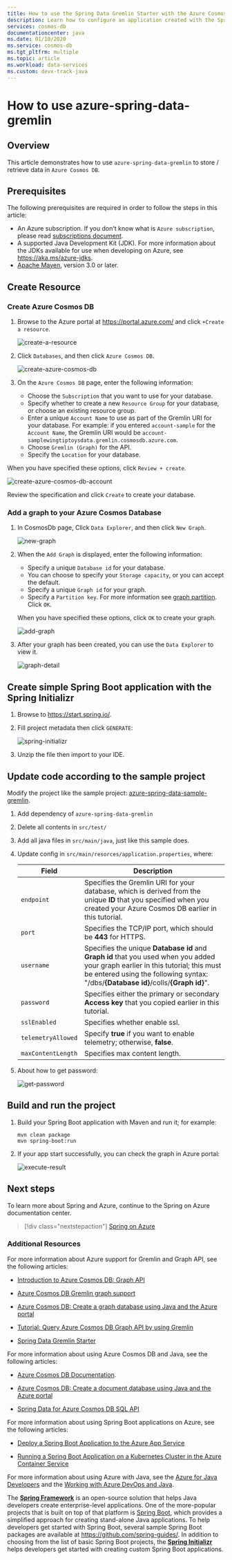 ```yaml
---
title: How to use the Spring Data Gremlin Starter with the Azure Cosmos DB SQL API
description: Learn how to configure an application created with the Spring Boot Initializer with the Azure Cosmos DB SQL API.
services: cosmos-db
documentationcenter: java
ms.date: 01/10/2020
ms.service: cosmos-db
ms.tgt_pltfrm: multiple
ms.topic: article
ms.workload: data-services
ms.custom: devx-track-java
---
```


# How to use azure-spring-data-gremlin

## Overview

This article demonstrates how to use `azure-spring-data-gremlin` to store / retrieve data in `Azure Cosmos DB`.


## Prerequisites

The following prerequisites are required in order to follow the steps in this article:

* An Azure subscription. If you don't know what is `Azure subscription`, please read [subscriptions document].
* A supported Java Development Kit (JDK). For more information about the JDKs available for use when developing on Azure, see <https://aka.ms/azure-jdks>.
* [Apache Maven](http://maven.apache.org/), version 3.0 or later.


## Create Resource

### Create Azure Cosmos DB

1. Browse to the Azure portal at <https://portal.azure.com/> and click `+Create a resource`.

   ![create-a-resource][create-a-resource-01]

1. Click `Databases`, and then click `Azure Cosmos DB`.

   ![create-azure-cosmos-db][create-a-resource-02]

1. On the `Azure Cosmos DB` page, enter the following information:

   * Choose the `Subscription` that you want to use for your database.
   * Specify whether to create a new `Resource Group` for your database, or choose an existing resource group.
   * Enter a unique `Account Name` to use as part of the Gremlin URI for your database. For example: if you entered `account-sample` for the `Account Name`, the Gremlin URI would be `account-samplewingtiptoysdata.gremlin.cosmosdb.azure.com`.
   * Choose `Gremlin (Graph)` for the API.
   * Specify the `Location` for your database.
   
When you have specified these options, click `Review + create`.

   ![create-azure-cosmos-db-account][create-a-resource-03]

Review the specification and click `Create` to create your database.

### Add a graph to your Azure Cosmos Database

1. In CosmosDb page, Click `Data Explorer`, and then click `New Graph`.

   ![new-graph][create-a-graph-01]

1. When the `Add Graph` is displayed, enter the following information:

   * Specify a unique `Database id` for your database.
   * You can choose to specify your `Storage capacity`, or you can accept the default.
   * Specify a unique `Graph id` for your graph.
   * Specify a `Partition key`. For more information see [graph partition].
Click `OK`.
   
   When you have specified these options, click `OK` to create your graph.

   ![add-graph][create-a-graph-02]

1. After your graph has been created, you can use the `Data Explorer` to view it.

   ![graph-detail][create-a-graph-03]
   
   

## Create simple Spring Boot application with the Spring Initializr

1. Browse to <https://start.spring.io/>.

1. Fill project metadata then click `GENERATE`:

   ![spring-initializr][spring-initializr-01]

1. Unzip the file then import to your IDE.


## Update code according to the sample project

Modify the project like the sample project: [azure-spring-data-sample-gremlin].

1. Add dependency of `azure-spring-data-gremlin`

1. Delete all contents in `src/test/`

1. Add all java files in `src/main/java`, just like this sample does.

1. Update config in `src/main/resorces/application.properties`, where:

   | Field              | Description                                                                                                                                                                                                             |
   |--------------------|-------------------------------------------------------------------------------------------------------------------------------------------------------------------------------------------------------------------------|
   | `endpoint`         | Specifies the Gremlin URI for your database, which is derived from the unique **ID** that you specified when you created your Azure Cosmos DB earlier in this tutorial.                                                 |
   | `port`             | Specifies the TCP/IP port, which should be **443** for HTTPS.                                                                                                                                                           |
   | `username`         | Specifies the unique **Database id** and **Graph id** that you used when you added your graph earlier in this tutorial; this must be entered using the following syntax: "/dbs/**{Database id}**/colls/**{Graph id}**". |
   | `password`         | Specifies either the primary or secondary **Access key** that you copied earlier in this tutorial.                                                                                                                      |
   | `sslEnabled`       | Specifies whether enable ssl.                                                                                                                                                                                           |
   | `telemetryAllowed` | Specify **true** if you want to enable telemetry; otherwise, **false**.
   | `maxContentLength` | Specifies max content length.                                                                                                                                                                                           |

1. About how to get password:

   ![get-password][get-password-01]

## Build and run the project

1. Build your Spring Boot application with Maven and run it; for example:

   ```shell
   mvn clean package
   mvn spring-boot:run
   ```

1. If your app start successfully, you can check the graph in Azure portal:

   ![execute-result][execute-result-01]


## Next steps

To learn more about Spring and Azure, continue to the Spring on Azure documentation center.

> [!div class="nextstepaction"]
> [Spring on Azure](/azure/developer/java/spring-framework)

### Additional Resources

For more information about Azure support for Gremlin and Graph API, see the following articles:

* [Introduction to Azure Cosmos DB: Graph API](/azure/cosmos-db/graph-introduction)

* [Azure Cosmos DB Gremlin graph support](/azure/cosmos-db/gremlin-support)

* [Azure Cosmos DB: Create a graph database using Java and the Azure portal](/azure/cosmos-db/create-graph-java)

* [Tutorial: Query Azure Cosmos DB Graph API by using Gremlin](/azure/cosmos-db/tutorial-query-graph)

* [Spring Data Gremlin Starter]

For more information about using Azure Cosmos DB and Java, see the following articles:

* [Azure Cosmos DB Documentation].

* [Azure Cosmos DB: Create a document database using Java and the Azure portal][Build a SQL API app with Java]

* [Spring Data for Azure Cosmos DB SQL API]

For more information about using Spring Boot applications on Azure, see the following articles:

* [Deploy a Spring Boot Application to the Azure App Service](deploy-spring-boot-java-app-from-container-registry-using-maven-plugin.md)

* [Running a Spring Boot Application on a Kubernetes Cluster in the Azure Container Service](deploy-spring-boot-java-app-on-kubernetes.md)

For more information about using Azure with Java, see the [Azure for Java Developers] and the [Working with Azure DevOps and Java].

The **[Spring Framework]** is an open-source solution that helps Java developers create enterprise-level applications. One of the more-popular projects that is built on top of that platform is [Spring Boot], which provides a simplified approach for creating stand-alone Java applications. To help developers get started with Spring Boot, several sample Spring Boot packages are available at <https://github.com/spring-guides/>. In addition to choosing from the list of basic Spring Boot projects, the **[Spring Initializr]** helps developers get started with creating custom Spring Boot applications.

<!-- URL List -->

[Azure Cosmos DB Documentation]: /azure/cosmos-db/
[Azure for Java Developers]: /azure/developer/java/
[Build a SQL API app with Java]: /azure/cosmos-db/create-sql-api-java 
[Spring Data for Azure Cosmos DB SQL API]: https://azure.microsoft.com/blog/spring-data-azure-cosmos-db-nosql-data-access-on-azure/
[Spring Data Gremlin Starter]: https://github.com/Microsoft/spring-data-gremlin
[free Azure account]: https://azure.microsoft.com/pricing/free-trial/
[Working with Azure DevOps and Java]: /azure/devops/
[MSDN subscriber benefits]: https://azure.microsoft.com/pricing/member-offers/msdn-benefits-details/
[Spring Boot]: http://projects.spring.io/spring-boot/
[Spring Initializr]: https://start.spring.io/
[Spring Framework]: https://spring.io/
[subscriptions document]: https://docs.microsoft.com/office365/enterprise/subscriptions-licenses-accounts-and-tenants-for-microsoft-cloud-offerings
[graph partition]: https://docs.microsoft.com/azure/cosmos-db/graph-partitioning
[azure-spring-data-sample-gremlin]: https://github.com/Azure/azure-sdk-for-java/tree/master/sdk/spring/azure-spring-boot-samples/azure-spring-data-sample-gremlin.

<!-- IMG List -->

[create-a-resource-01]: media/configure-spring-data-gremlin-java-app-with-cosmos-db/create-a-resource-01.png
[create-a-resource-02]: media/configure-spring-data-gremlin-java-app-with-cosmos-db/create-a-resource-02.png
[create-a-resource-03]: media/configure-spring-data-gremlin-java-app-with-cosmos-db/create-a-resource-03.png

[create-a-graph-01]: media/configure-spring-data-gremlin-java-app-with-cosmos-db/create-a-graph-01.png
[create-a-graph-02]: media/configure-spring-data-gremlin-java-app-with-cosmos-db/create-a-graph-02.png
[create-a-graph-03]: media/configure-spring-data-gremlin-java-app-with-cosmos-db/create-a-graph-03.png

[spring-initializr-01]: media/configure-spring-data-gremlin-java-app-with-cosmos-db/spring-initializr-01.png

[get-password-01]: media/configure-spring-data-gremlin-java-app-with-cosmos-db/get-password-01.png

[execute-result-01]: media/configure-spring-data-gremlin-java-app-with-cosmos-db/execute-result-01.png
